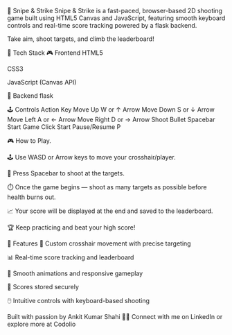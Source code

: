 🎯 Snipe & Strike
Snipe & Strike is a fast-paced, browser-based 2D shooting game built using HTML5 Canvas and JavaScript, featuring smooth keyboard controls and real-time score tracking powered by a flask backend.

Take aim, shoot targets, and climb the leaderboard!

🧠 Tech Stack
🎮 Frontend
HTML5

CSS3

JavaScript (Canvas API)

🔧 Backend
flask


🕹️ Controls
Action	Key
Move Up	W or ↑ Arrow
Move Down	S or ↓ Arrow
Move Left	A or ← Arrow
Move Right	D or → Arrow
Shoot Bullet	Spacebar
Start Game	Click Start
Pause/Resume	P

🎮 How to Play.

🕹️ Use WASD or Arrow keys to move your crosshair/player.

🎯 Press Spacebar to shoot at the targets.

⏱️ Once the game begins — shoot as many targets as possible before health burns out.

📈 Your score will be displayed at the end and saved to the leaderboard.

🏆 Keep practicing and beat your high score!

🚀 Features
🎯 Custom crosshair movement with precise targeting

📊 Real-time score tracking and leaderboard

🔄 Smooth animations and responsive gameplay

💾 Scores stored securely

🖱️ Intuitive controls with keyboard-based shooting

Built with passion by Ankit Kumar Shahi 👨‍💻
Connect with me on LinkedIn or explore more at Codolio
